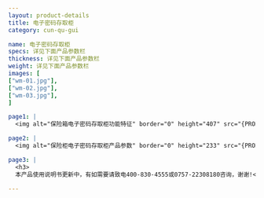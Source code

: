 ```yaml
---
layout: product-details
title: 电子密码存取柜
category: cun-qu-gui

name: 电子密码存取柜
specs: 详见下面产品参数栏
thickness: 详见下面产品参数栏
weight: 详见下面产品参数栏
images: [
["wm-01.jpg"],
["wm-02.jpg"],
["wm-03.jpg"],
]

page1: |
  <img alt="保险箱电子密码存取柜功能特征" border="0" height="407" src="{PRODUCT_IMAGES}wm-gn.jpg" width="538" />

page2: |
  <img alt="保险柜电子密码存取柜产品参数" border="0" height="233" src="{PRODUCT_IMAGES}wm-cpcs.jpg" width="504" />

page3: |
  <h3>
  本产品使用说明书更新中，有如需要请致电400-830-4555或0757-22308180咨询，谢谢!</h3>

---
```

